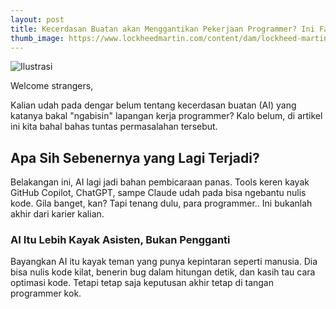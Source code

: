```yaml
---
layout: post
title: Kecerdasan Buatan akan Menggantikan Pekerjaan Programmer? Ini Faktanya
thumb_image: https://www.lockheedmartin.com/content/dam/lockheed-martin/eo/photo/ai-ml/artificial-intelligence-1920.jpg
---
```

![Ilustrasi](https://www.lockheedmartin.com/content/dam/lockheed-martin/eo/photo/ai-ml/artificial-intelligence-1920.jpg)

Welcome strangers,

Kalian udah pada dengar belum tentang kecerdasan buatan (AI) yang katanya bakal "ngabisin" lapangan kerja programmer? Kalo belum, di artikel ini kita bahal bahas tuntas permasalahan tersebut.

## Apa Sih Sebenernya yang Lagi Terjadi?

Belakangan ini, AI lagi jadi bahan pembicaraan panas. Tools keren kayak GitHub Copilot, ChatGPT, sampe Claude udah pada bisa ngebantu nulis kode. Gila banget, kan? Tapi tenang dulu, para programmer.. Ini bukanlah akhir dari karier kalian.

### AI Itu Lebih Kayak Asisten, Bukan Pengganti

Bayangkan AI itu kayak teman yang punya kepintaran seperti manusia. Dia bisa nulis kode kilat, benerin bug dalam hitungan detik, dan kasih tau cara optimasi kode. Tetapi tetap saja keputusan akhir tetap di tangan programmer kok.
